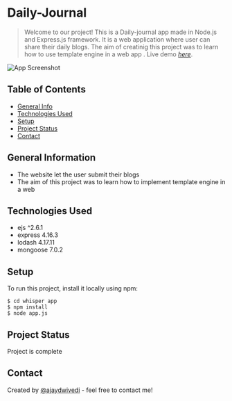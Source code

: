 # Daily-Journal
> Welcome to our project! This is a Daily-journal app made in Node.js and Express.js framework. It is a web application where user can share their daily blogs. The aim of creatinig this project was to learn how to use template engine in a web app .
> Live demo [_here_](https://daily-journals.cyclic.app/). <!-- If you have the project hosted somewhere, include the link here. -->

![App Screenshot](https://raw.githubusercontent.com/Ajaydwivedi2/Daily-Journal/master/public/css/Daily-journal.png)

## Table of Contents
* [General Info](#general-information)
* [Technologies Used](#technologies-used)
* [Setup](#setup)
* [Project Status](#project-status)
* [Contact](#contact)


## General Information
- The website let the user submit their blogs
- The aim of this project was to learn how to implement template engine in a web


## Technologies Used
- ejs ^2.6.1
- express 4.16.3
- lodash 4.17.11
- mongoose 7.0.2


## Setup
To run this project, install it locally using npm:

```
$ cd whisper app
$ npm install
$ node app.js
```


## Project Status
Project is complete


## Contact
Created by [@ajaydwivedi](www.linkedin.com/in/ajaydwivedi2) - feel free to contact me!
